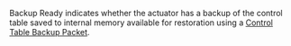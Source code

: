 Backup Ready indicates whether the actuator has a backup of the control table saved to internal memory available for restoration using a [Control Table Backup Packet](/docs/en/dxl/protocol2/#control-table-backup-0x20).
